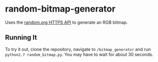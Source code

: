 # random-bitmap-generator
Uses the [random.org HTTPS API](https://www.random.org/clients/http/) to generate an RGB bitmap.
## Running It
To try it out, clone the repository, navigate to `/bitmap_generator` and run `python2.7 random_bitmap.py`. You may have to wait for about 30 seconds.
